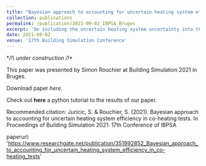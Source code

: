 ```yaml
---
title: "Bayesian approach to accounting for uncertain heating system efficiency in co-heating tests"
collection: publications
permalink: /publication/2021-09-02_IBPSA_Bruges
excerpt: 'On including the uncertain heating system uncertainty into the co-heating test analysis : an argument in favour of a Bayesian approach'
date: 2021-09-02
venue: '17th Building Simulation Conference'
---
```



**/!\ under construction /!\**

This paper was presented by Simon Rouchier at Building Simulation 2021 in Bruges.

Download paper *here*.

Check out **here** a python tutorial to the results of our paper.

Recommended citation: Juricic, S. & Rouchier, S. (2021). Bayesian approach to accounting for uncertain heating system efficiency in co-heating tests. In Proceedings of Building Simulation 2021: 17th Conference of IBPSA

paperurl: 'https://www.researchgate.net/publication/351992852_Bayesian_approach_to_accounting_for_uncertain_heating_system_efficiency_in_co-heating_tests'
